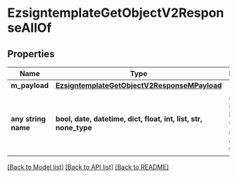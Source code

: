 # EzsigntemplateGetObjectV2ResponseAllOf


## Properties
Name | Type | Description | Notes
------------ | ------------- | ------------- | -------------
**m_payload** | [**EzsigntemplateGetObjectV2ResponseMPayload**](EzsigntemplateGetObjectV2ResponseMPayload.md) |  | 
**any string name** | **bool, date, datetime, dict, float, int, list, str, none_type** | any string name can be used but the value must be the correct type | [optional]

[[Back to Model list]](../README.md#documentation-for-models) [[Back to API list]](../README.md#documentation-for-api-endpoints) [[Back to README]](../README.md)


